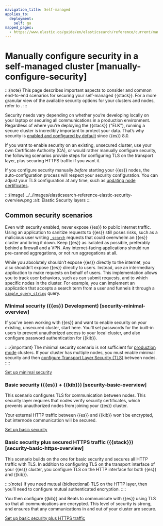 ```yaml
---
navigation_title: Self-managed
applies_to:
  deployment:
    self: ga
mapped_pages:
  - https://www.elastic.co/guide/en/elasticsearch/reference/current/manually-configure-security.html
---
```


# Manually configure security in a self-managed cluster [manually-configure-security]

:::{note}
This page describes important aspects to consider and common end-to-end scenarios for securing your self-managed {{stack}}. For a more granular view of the available security options for your clusters and nodes, refer to [](secure-your-cluster-deployment.md).
:::

Security needs vary depending on whether you’re developing locally on your laptop or securing all communications in a production environment. Regardless of where you’re deploying the {{stack}} ("ELK"), running a secure cluster is incredibly important to protect your data. That’s why security is [enabled and configured by default](../deploy/self-managed/installing-elasticsearch.md) since {{es}} 8.0.

If you want to enable security on an existing, unsecured cluster, use your own Certificate Authority (CA), or would rather manually configure security, the following scenarios provide steps for configuring TLS on the transport layer, plus securing HTTPS traffic if you want it.

If you configure security manually *before* starting your {{es}} nodes, the auto-configuration process will respect your security configuration. You can adjust your TLS configuration at any time, such as [updating node certificates](updating-certificates.md).

:::{image} ../../images/elasticsearch-reference-elastic-security-overview.png
:alt: Elastic Security layers
:::

## Common security scenarios

Even with security enabled, never expose {{es}} to public internet traffic. Using an application to sanitize requests to {{es}} still poses risks, such as a malicious user writing [`_search`](https://www.elastic.co/docs/api/doc/elasticsearch/group/endpoint-search) requests that could overwhelm an {{es}} cluster and bring it down. Keep {{es}} as isolated as possible, preferably behind a firewall and a VPN. Any internet-facing applications should run pre-canned aggregations, or not run aggregations at all.

While you absolutely shouldn’t expose {{es}} directly to the internet, you also shouldn’t expose {{es}} directly to users. Instead, use an intermediary application to make requests on behalf of users. This implementation allows you to track user behaviors, such as can submit requests, and to which specific nodes in the cluster. For example, you can implement an application that accepts a search term from a user and funnels it through a [`simple_query_string`](elasticsearch://reference/query-languages/query-dsl-simple-query-string-query.md) query.

### Minimal security ({{es}} Development) [security-minimal-overview]

If you’ve been working with {{es}} and want to enable security on your existing, unsecured cluster, start here. You’ll set passwords for the built-in users to prevent unauthorized access to your local cluster, and also configure password authentication for {{kib}}.

::::{important}
The minimal security scenario is not sufficient for [production mode](../deploy/self-managed/bootstrap-checks.md#dev-vs-prod-mode) clusters. If your cluster has multiple nodes, you must enable minimal security and then [configure Transport Layer Security (TLS)](secure-cluster-communications.md) between nodes.
::::


[Set up minimal security](set-up-minimal-security.md)


### Basic security ({{es}} + {{kib}}) [security-basic-overview]

This scenario configures TLS for communication between nodes. This security layer requires that nodes verify security certificates, which prevents unauthorized nodes from joining your {{es}} cluster.

Your external HTTP traffic between {{es}} and {{kib}} won’t be encrypted, but internode communication will be secured.

[Set up basic security](secure-cluster-communications.md)


### Basic security plus secured HTTPS traffic ({{stack}}) [security-basic-https-overview]

This scenario builds on the one for basic security and secures all HTTP traffic with TLS. In addition to configuring TLS on the transport interface of your {{es}} cluster, you configure TLS on the HTTP interface for both {{es}} and {{kib}}.

::::{note}
If you need mutual (bidirectional) TLS on the HTTP layer, then you’ll need to configure mutual authenticated encryption.
::::


You then configure {{kib}} and Beats to communicate with {{es}} using TLS so that all communications are encrypted. This level of security is strong, and ensures that any communications in and out of your cluster are secure.

[Set up basic security plus HTTPS traffic](secure-http-communications.md)









